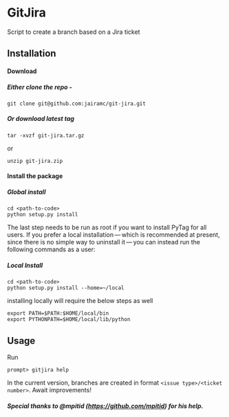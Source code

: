 GitJira
========

Script to create a branch based on a Jira ticket

Installation
---------------
#### Download

##### Either clone the repo - 
```console
git clone git@github.com:jairamc/git-jira.git 
```

##### Or download latest tag
```console
tar -xvzf git-jira.tar.gz
```
or
```console
unzip git-jira.zip
```

#### Install the package

##### Global install
```console
cd <path-to-code>
python setup.py install
```
The last step needs to be run as root if you want to install PyTag for all users. If you prefer a local installation — which is recommended at present, since there is no simple way to uninstall it — you can instead run the following commands as a user:

##### Local Install
```console
cd <path-to-code>
python setup.py install --home=~/local
```
installing locally will require the below steps as well 

```console
export PATH=$PATH:$HOME/local/bin
export PYTHONPATH=$HOME/local/lib/python
```


Usage
---------------
Run 
```console
prompt> gitjira help
```
In the current version, branches are created in format ```<issue type>/<ticket number>```. Await improvements!


##### Special thanks to @mpitid (https://github.com/mpitid) for his help. 
